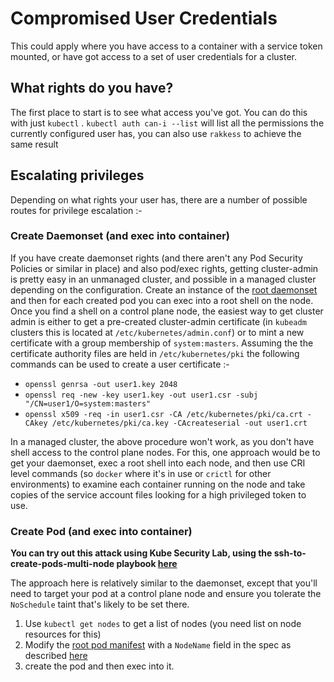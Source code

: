 # Compromised User Credentials

This could apply where you have access to a container with a service token mounted, or have got access to a set of user credentials for a cluster.

## What rights do you have?

The first place to start is to see what access you've got.  You can do this with just `kubectl` . `kubectl auth can-i --list` will list all the permissions the currently configured user has, you can also use `rakkess` to achieve the same result

## Escalating privileges

Depending on what rights your user has, there are a number of possible routes for privilege escalation :-

### Create Daemonset (and exec into container)

If you have create daemonset rights (and there aren't any Pod Security Policies or similar in place) and also pod/exec rights, getting cluster-admin is pretty easy in an unmanaged cluster, and possible in a managed cluster depending on the configuration. Create an instance of the [root daemonset](attacker_manifests.md) and then for each created pod you can exec into a root shell on the node. Once you find a shell on a control plane node, the easiest way to get cluster admin is either to get a pre-created cluster-admin certificate (in `kubeadm` clusters this is located at `/etc/kubernetes/admin.conf`) or to mint a new certificate with a group membership of `system:masters`. Assuming the the certificate authority files are held in `/etc/kubernetes/pki` the following commands can be used to create a user certificate :-

* `openssl genrsa -out user1.key 2048`
* `openssl req -new -key user1.key -out user1.csr -subj "/CN=user1/O=system:masters"`
* `openssl x509 -req -in user1.csr -CA /etc/kubernetes/pki/ca.crt -CAkey /etc/kubernetes/pki/ca.key -CAcreateserial -out user1.crt`

In a managed cluster, the above procedure won't work, as you don't have shell access to the control plane nodes. For this, one approach would be to get your daemonset, exec a root shell into each node, and then use CRI level commands (so `docker` where it's in use or `crictl` for other environments) to examine each container running on the node and take copies of the service account files looking for a high privileged token to use.


### Create Pod (and exec into container)
**You can try out this attack using Kube Security Lab, using the ssh-to-create-pods-multi-node playbook [here](https://github.com/raesene/kube_security_lab)**

The approach here is relatively similar to the daemonset, except that you'll need to target your pod at a control plane node and ensure you tolerate the `NoSchedule` taint that's likely to be set there. 

1. Use `kubectl get nodes` to get a list of nodes (you need list on node resources for this)
2. Modify the [root pod manifest](./attacker_manifests.md) with a `NodeName` field in the spec as described [here](https://kubernetes.io/docs/concepts/scheduling-eviction/assign-pod-node/#nodename)
3. create the pod and then exec into it.